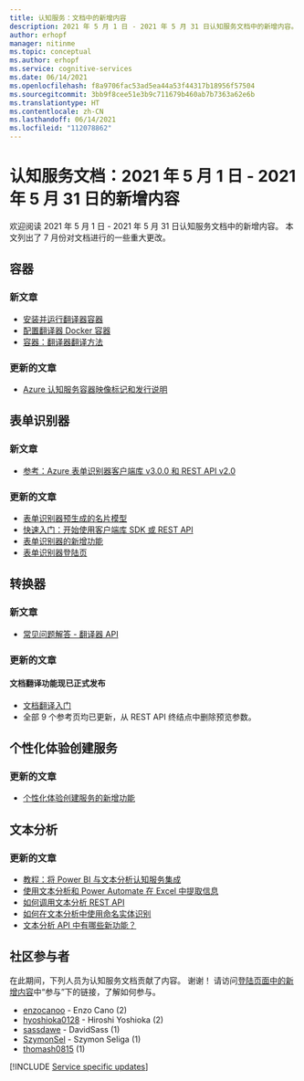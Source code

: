 ```yaml
---
title: 认知服务：文档中的新增内容
description: 2021 年 5 月 1 日 - 2021 年 5 月 31 日认知服务文档中的新增内容。
author: erhopf
manager: nitinme
ms.topic: conceptual
ms.author: erhopf
ms.service: cognitive-services
ms.date: 06/14/2021
ms.openlocfilehash: f8a9706fac53ad5ea44a53f44317b18956f57504
ms.sourcegitcommit: 3bb9f8cee51e3b9c711679b460ab7b7363a62e6b
ms.translationtype: HT
ms.contentlocale: zh-CN
ms.lasthandoff: 06/14/2021
ms.locfileid: "112078862"
---
```

# <a name="cognitive-services-docs-whats-new-for-may-1-2021---may-31-2021"></a>认知服务文档：2021 年 5 月 1 日 - 2021 年 5 月 31 日的新增内容

欢迎阅读 2021 年 5 月 1 日 - 2021 年 5 月 31 日认知服务文档中的新增内容。 本文列出了 7 月份对文档进行的一些重大更改。

## <a name="containers"></a>容器

### <a name="new-articles"></a>新文章

- [安装并运行翻译器容器](translator/containers/translator-how-to-install-container.md)
- [配置翻译器 Docker 容器](translator/containers/translator-container-configuration.md)
- [容器：翻译器翻译方法](translator/containers/translator-container-supported-parameters.md)



### <a name="updated-articles"></a>更新的文章

- [Azure 认知服务容器映像标记和发行说明](/azure/cognitive-services/containers/container-image-tags.md)

## <a name="form-recognizer"></a>表单识别器

### <a name="new-articles"></a>新文章

- [参考：Azure 表单识别器客户端库 v3.0.0 和 REST API v2.0](/azure/cognitive-services/form-recognizer/api-v2-0/reference-sdk-api-v2-0.md)

### <a name="updated-articles"></a>更新的文章

- [表单识别器预生成的名片模型](/azure/cognitive-services/form-recognizer/concept-business-cards.md)
- [快速入门：开始使用客户端库 SDK 或 REST API](/azure/cognitive-services/form-recognizer/quickstarts/client-library.md)
- [表单识别器的新增功能](/azure/cognitive-services/form-recognizer/whats-new.md)
- [表单识别器登陆页](/azure/cognitive-services/form-recognizer/form-recognizer.md)

## <a name="translator"></a>转换器

### <a name="new-articles"></a>新文章

- [常见问题解答 - 翻译器 API](translator/translator-faq.md)

### <a name="updated-articles"></a>更新的文章

#### <a name="document-translation-is-now-ga"></a>文档翻译功能现已正式发布
- [文档翻译入门](translator/document-translation/get-started-with-document-translation.md)
- 全部 9 个参考页均已更新，从 REST API 终结点中删除预览参数。
## <a name="personalizer"></a>个性化体验创建服务

### <a name="updated-articles"></a>更新的文章

- [个性化体验创建服务的新增功能](/azure/cognitive-services/personalizer/whats-new.md)

## <a name="text-analytics"></a>文本分析

### <a name="updated-articles"></a>更新的文章

- [教程：将 Power BI 与文本分析认知服务集成](/azure/cognitive-services/text-analytics/tutorials/tutorial-power-bi-key-phrases.md)
- [使用文本分析和 Power Automate 在 Excel 中提取信息](/azure/cognitive-services/text-analytics/tutorials/extract-excel-information.md)
- [如何调用文本分析 REST API](/azure/cognitive-services/text-analytics/how-tos/text-analytics-how-to-call-api.md)
- [如何在文本分析中使用命名实体识别](/azure/cognitive-services/text-analytics/how-tos/text-analytics-how-to-entity-linking.md)
- [文本分析 API 中有哪些新功能？](/azure/cognitive-services/text-analytics/whats-new.md)

## <a name="community-contributors"></a>社区参与者

在此期间，下列人员为认知服务文档贡献了内容。 谢谢！ 请访问[登陆页面中的新增内容](index.yml)中“参与”下的链接，了解如何参与。

- [enzocanoo](https://github.com/enzocanoo) - Enzo Cano (2)
- [hyoshioka0128](https://github.com/hyoshioka0128) - Hiroshi Yoshioka (2)
- [sassdawe](https://github.com/sassdawe) - DavidSass (1)
- [SzymonSel](https://github.com/SzymonSel) - Szymon Seliga (1)
- [thomash0815](https://github.com/thomash0815) (1)

[!INCLUDE [Service specific updates](./includes/service-specific-updates.md)]
